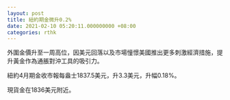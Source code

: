 ```yaml
---
layout: post
title: 紐約期金微升0.2%
date: 2021-02-10 05:20:11.000000000 +08:00
categories: rthk
---
```


外圍金價升至一周高位，因美元回落以及市場憧憬美國推出更多刺激經濟措施，提升黃金作為通脹對沖工具的吸引力。

紐約4月期金收市報每盎士1837.5美元，升3.3美元，升幅0.18%。

現貨金在1836美元附近。
